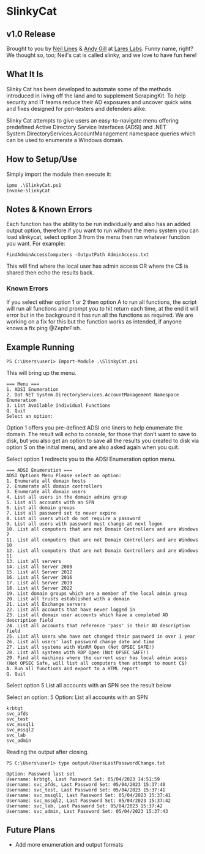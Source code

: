 # SlinkyCat
## v1.0 Release
Brought to you by [Neil Lines](https://twitter.com/myexploit2600) & [Andy Gill](https://twitter.com/ZephrFish) at [Lares Labs](https://labs.lares.com).
Funny name, right? We thought so, too; Neil's cat is called slinky, and we love to have fun here!

## What It Is
Slinky Cat has been developed to automate some of the methods introduced in living off the land and to supplement ScrapingKit. To help security and IT teams reduce their AD exposures and uncover quick wins and fixes designed for pen-testers and defenders alike.

Slinky Cat attempts to give users an easy-to-navigate menu offering predefined Active Directory Service Interfaces (ADSI) and .NET System.DirectoryServices.AccountManagement namespace queries which can be used to enumerate a Windows domain.
## How to Setup/Use
Simply import the module then execute it:
```
ipmo .\SlinkyCat.ps1
Invoke-SlinkyCat
```

## Notes & Known Errors
Each function has the ability to be run individually and also has an added output option, therefore if you want to run without the menu system you can load slinkycat, select option 3 from the menu then run whatever function you want. For example:

```
FindAdminAccessComputers -OutputPath AdminAccess.txt
```

This will find where the local user has admin access OR where the C$ is shared then echo the results back.

### Known Errors
If you select either option 1 or 2 then option A to run all functions, the script will run all functions and prompt you to hit return each time, at the end it will error but in the background it has run all the functions as required. We are working on a fix for this but the function works as intended, if anyone knows a fix ping @ZephrFish.

## Example Running
```
PS C:\Users\user1> Import-Module .\SlinkyCat.ps1
```
This will bring up the menu.
```
=== Menu ===
1. ADSI Enumeration
2. Dot NET System.DirectoryServices.AccountManagement Namespace Enumeration
3. List Available Individual Functions
Q. Quit
Select an option:
```


Option 1 offers you pre-defined ADSI one liners to help enumerate the domain. The result will echo to console, for those that don’t want to save to disk, but you also get an option to save all the results you created to disk via option S on the initial menu, and are also asked again when you quit.


 Select option 1 redirects you to the ADSI Enumeration option menu. 
```
=== ADSI Enumeration ===
ADSI Options Menu Please select an option:
1. Enumerate all domain hosts
2. Enumerate all domain controllers
3. Enumerate all domain users
4. List all users in the domain admins group
5. List all accounts with an SPN
6. List all domain groups
7. List all password set to never expire
8. List all users which do not require a password
9. List all users with password must change at next logon
10. List all computers that are not Domain Controllers and are Windows 7
11. List all computers that are not Domain Controllers and are Windows 10
12. List all computers that are not Domain Controllers and are Windows 11
13. List all servers
14. List all Server 2008
15. List all Server 2012
16. List all Server 2016
17. List all Server 2019
18. List all Server 2022
19. List domain groups which are a member of the local admin group
20. List all trusts established with a domain
21. List all Exchange servers
22. List all accounts that have never logged in
23. List all domain user accounts which have a completed AD description field
24. List all accounts that reference 'pass' in their AD description field
25. List all users who have not changed their password in over 1 year
26. List all users' last password change date and time
27. List all systems with WinRM Open (Not OPSEC SAFE!)
28. List all systems with RDP Open (Not OPSEC SAFE!)
29. Find all machines where the current user has local admin acess (Not OPSEC Safe, will list all computers then attempt to mount C$)
A. Run all functions and export to a HTML report
Q. Quit
```
Select option 5 List all accounts with an SPN see the result below

Select an option: 5
Option: List all accounts with an SPN
```
krbtgt
svc_afds
svc_test
svc_mssql1
svc_mssql2
svc_lab
svc_admin
```


Reading the output after closing.
```
PS C:\Users\user1> type output/UsersLastPasswordChange.txt

Option: Password last set
Username: krbtgt, Last Password Set: 05/04/2023 14:51:59
Username: svc_afds, Last Password Set: 05/04/2023 15:37:40
Username: svc_test, Last Password Set: 05/04/2023 15:37:41
Username: svc_mssql1, Last Password Set: 05/04/2023 15:37:41
Username: svc_mssql2, Last Password Set: 05/04/2023 15:37:42
Username: svc_lab, Last Password Set: 05/04/2023 15:37:42
Username: svc_admin, Last Password Set: 05/04/2023 15:37:43
```

## Future Plans
- Add more enumeration and output formats
